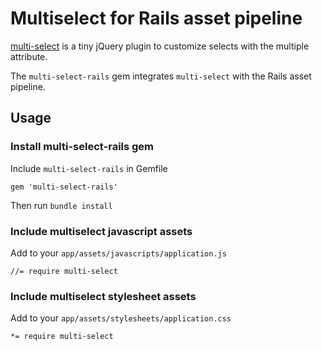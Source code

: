 # Multiselect for Rails asset pipeline

[multi-select](https://github.com/lou/multi-select) is a tiny jQuery plugin to customize selects with the multiple attribute. 

The `multi-select-rails` gem integrates `multi-select` with the Rails asset pipeline.

## Usage

### Install multi-select-rails gem

Include `multi-select-rails` in Gemfile

    gem 'multi-select-rails'

Then run `bundle install`

### Include multiselect javascript assets

Add to your `app/assets/javascripts/application.js`

    //= require multi-select

### Include multiselect stylesheet assets

Add to your `app/assets/stylesheets/application.css`

    *= require multi-select

